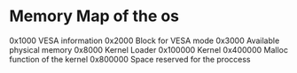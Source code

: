 # Memory Map of the os

0x1000         VESA information
0x2000         Block for VESA mode
0x3000         Available physical memory
0x8000         Kernel Loader
0x100000       Kernel
0x400000       Malloc function of the kernel
0x800000       Space reserved for the proccess